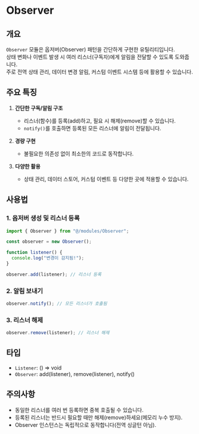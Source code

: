 # Observer

## 개요

`Observer` 모듈은 옵저버(Observer) 패턴을 간단하게 구현한 유틸리티입니다.\
상태 변화나 이벤트 발생 시 여러 리스너(구독자)에게 알림을 전달할 수 있도록 도와줍니다.\
주로 전역 상태 관리, 데이터 변경 알림, 커스텀 이벤트 시스템 등에 활용할 수 있습니다.

## 주요 특징

1. **간단한 구독/알림 구조**  
   - 리스너(함수)를 등록(add)하고, 필요 시 해제(remove)할 수 있습니다.
   - `notify()`를 호출하면 등록된 모든 리스너에 알림이 전달됩니다.

2. **경량 구현**  
   - 불필요한 의존성 없이 최소한의 코드로 동작합니다.

3. **다양한 활용**  
   - 상태 관리, 데이터 스토어, 커스텀 이벤트 등 다양한 곳에 적용할 수 있습니다.

## 사용법

### 1. 옵저버 생성 및 리스너 등록

```ts
import { Observer } from "@/modules/Observer";

const observer = new Observer();

function listener() {
  console.log("변경이 감지됨!");
}

observer.add(listener); // 리스너 등록
```

### 2. 알림 보내기

```ts
observer.notify(); // 모든 리스너가 호출됨
```

### 3. 리스너 해제

```ts
observer.remove(listener); // 리스너 해제
```

## 타입

- `Listener`: () => void
- `Observer`: add(listener), remove(listener), notify()

## 주의사항

- 동일한 리스너를 여러 번 등록하면 중복 호출될 수 있습니다.
- 등록된 리스너는 반드시 필요할 때만 해제(remove)하세요(메모리 누수 방지).
- Observer 인스턴스는 독립적으로 동작합니다(전역 싱글턴 아님).

